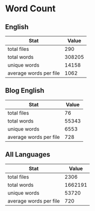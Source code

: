 # Word Count

## English

Stat | Value
---- | -----
total files | 290
total words | 308205
unique words | 14158
average words per file | 1062

## Blog English

Stat | Value
---- | -----
total files | 76
total words | 55343
unique words | 6553
average words per file | 728

## All Languages

Stat | Value
---- | -----
total files | 2306
total words | 1662191
unique words | 53720
average words per file | 720
